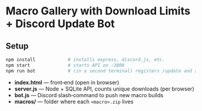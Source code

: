# Macro Gallery with Download Limits + Discord Update Bot

## Setup

```bash
npm install            # installs express, discord.js, etc.
npm start              # starts API on :3000
npm run bot            # (in a second terminal) registers /update and starts the Discord bot
```

* **index.html** — front‑end (open in browser)
* **server.js** — Node + SQLite API, counts unique downloads (per browser)
* **bot.js** — Discord slash‑command to push new macro builds
* **macros/** — folder where each `<macro>.zip` lives
